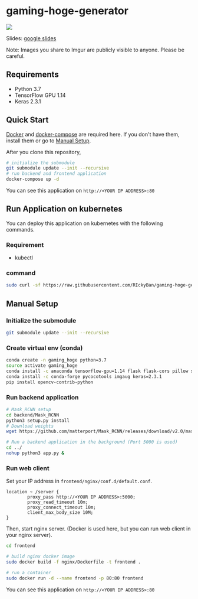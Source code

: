 # gaming-hoge-generator

![](demo.gif)

Slides: [google slides](https://docs.google.com/presentation/d/1RDkNOUKaD20xB4eddGv-fGaYhjH8RDHr65p3Q3kDadQ/edit?usp=sharing)

Note:
Images you share to Imgur are publicly visible to anyone. Please be careful.

## Requirements

- Python 3.7
- TensorFlow GPU 1.14
- Keras 2.3.1

## Quick Start

[Docker](https://docs.docker.com/get-docker/) and [docker-compose](https://docs.docker.com/compose/install/) are required here.
If you don't have them, install them or go to [Manual Setup](#Manual-Setup).

After you clone this repository,

```bash
# initialize the submodule
git submodule update --init --recursive
# run backend and frontend application
docker-compose up -d
```

You can see this application on `http://<YOUR IP ADDRESS>:80`

## Run Application on kubernetes

You can deploy this application on kubernetes with the following commands.

### Requirement

- kubectl

### command

```bash
sudo curl -sf https://raw.githubusercontent.com/RIckyBan/gaming-hoge-generator/master/scripts/k8s-deploy.sh | sh -s
```

## Manual Setup

### Initialize the submodule

```bash
git submodule update --init --recursive
```

### Create virtual env (conda)

```bash
conda create -n gaming_hoge python=3.7
source activate gaming_hoge
conda install -c anaconda tensorflow-gpu=1.14 flask flask-cors pillow scikit-image
conda install -c conda-forge pycocotools imgaug keras=2.3.1
pip install opencv-contrib-python
```

### Run backend application

```bash
# Mask_RCNN setup
cd backend/Mask_RCNN
python3 setup.py install
# Download weights
wget https://github.com/matterport/Mask_RCNN/releases/download/v2.0/mask_rcnn_coco.h5

# Run a backend application in the background (Port 5000 is used)
cd ../
nohup python3 app.py &
```

### Run web client

Set your IP address in `frontend/nginx/conf.d/default.conf`.

```
location ~ /server {
        proxy_pass http://<YOUR IP ADDRESS>:5000;
        proxy_read_timeout 10m;
        proxy_connect_timeout 10m;
        client_max_body_size 10M;
}
```

Then, start nginx server. (Docker is used here, but you can run web client in your nginx server).

```bash
cd frontend

# build nginx docker image
sudo docker build -f nginx/Dockerfile -t frontend .

# run a container
sudo docker run -d --name frontend -p 80:80 frontend
```

You can see this application on `http://<YOUR IP ADDRESS>:80`
